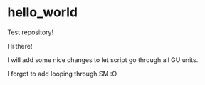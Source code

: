 # hello_world
Test repository!

Hi there!

I will add some nice changes to let script go through all GU units.

I forgot to add looping through SM :O
